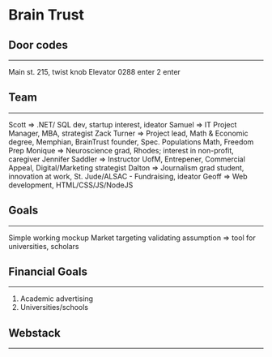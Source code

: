 # Brain Trust

## Door codes
---
Main st. 215, twist knob
Elevator 0288 enter 2 enter

## Team
---
Scott => .NET/ SQL dev, startup interest, ideator
Samuel => IT Project Manager, MBA, strategist
Zack Turner => Project lead, Math & Economic degree, Memphian, BrainTrust founder, Spec. Populations Math, Freedom Prep
Monique => Neuroscience grad, Rhodes; interest in non-profit, caregiver
Jennifer Saddler => Instructor UofM, Entrepener, Commercial Appeal, Digital/Marketing strategist
Dalton => Journalism grad student, innovation at work, St. Jude/ALSAC - Fundraising, ideator
Geoff => Web development, HTML/CSS/JS/NodeJS

## Goals
---
Simple working mockup 
Market targeting
validating assumption => tool for universities, scholars

## Financial Goals
---
1. Academic advertising
2. Universities/schools

## Webstack
---